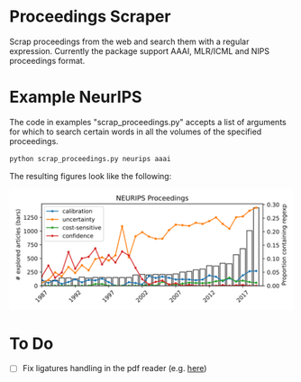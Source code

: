 # Proceedings Scraper #
Scrap proceedings from the web and search them with a regular expression. Currently the package support AAAI, MLR/ICML and NIPS proceedings format.

# Example NeurIPS

The code in examples "scrap_proceedings.py" accepts a list of arguments for
which to search certain words in all the volumes of the specified proceedings.

```bash
python scrap_proceedings.py neurips aaai
```

The resulting figures look like the following:

![examples/neurips.svg](examples/neurips.svg)

# To Do #
- [ ] Fix ligatures handling in the pdf reader (e.g. [here](https://superuser.com/questions/165073/is-it-possible-to-remove-ligatures-from-copied-text))
